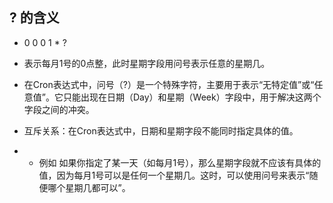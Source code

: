 ## ? 的含义

- 0 0 0 1 * ?

- 表示每月1号的0点整，此时星期字段用问号表示任意的星期几。
- 在Cron表达式中，问号（?）是一个特殊字符，主要用于表示“无特定值”或“任意值”。它只能出现在日期（Day）和星期（Week）字段中，用于解决这两个字段之间的冲突。
- 互斥关系：在Cron表达式中，日期和星期字段不能同时指定具体的值。
-  - 例如 如果你指定了某一天（如每月1号），那么星期字段就不应该有具体的值，因为每月1号可以是任何一个星期几。这时，可以使用问号来表示“随便哪个星期几都可以”。